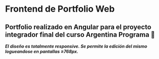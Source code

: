 # Frontend de Portfolio Web
## Portfolio realizado en Angular para el proyecto integrador final del curso Argentina Programa :tada:
***El diseño es totalmente responsive. Se permite la edición del mismo logueandose en pantallas ≥768px.***
